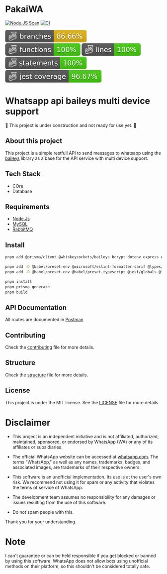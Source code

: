 # PakaiWA

[![Node.JS Scan](https://github.com/pakaiwa/api/actions/workflows/njsscan.yaml/badge.svg)](https://github.com/pakaiwa/api/actions/workflows/njsscan.yaml) [![CI](https://github.com/pakaiwa/api/actions/workflows/Test.yaml/badge.svg)](https://github.com/pakaiwa/api/actions/workflows/Test.yaml)

![Branches](./badges/coverage-branches.svg)
![Functions](./badges/coverage-functions.svg)
![Lines](./badges/coverage-lines.svg)
![Statements](./badges/coverage-statements.svg)
![Jest coverage](./badges/coverage-jest%20coverage.svg)

# Whatsapp api baileys multi device support

🚧 This project is under construction and not ready for use yet. 🚧

## About this project

This project is a simple restfull API to send messages to whatsapp using the [baileys]() library as a base for the API service with multi device support.

## Tech Stack

- COre
- Database

## Requirements

- [Node.Js](https://nodejs.org/en)
- [MySQL](https://www.mysql.com/)
- [RabbitMQ](https://www.rabbitmq.com/)

## Install

```bash
pnpm add @prisma/client @whiskeysockets/baileys bcrypt dotenv express express-rate-limit joi qrcode uuid winston
```

```bash
pnpm add -D @babel/preset-env @microsoft/eslint-formatter-sarif @types/bcrypt @types/express @types/jest @types/supertest @types/uuid babel-jest eslint eslint-config-airbnb-base eslint-config-prettier eslint-plugin-import eslint-plugin-prettier jest nodemon prettier prisma supertest
pnpm add -D @babel/preset-env @babel/preset-typescript @jest/globals @types/bcrypt @types/express @types/jest @types/supertest @types/uuid babel-jest jest prisma supertest typescript
```

```bash
pnpm install
pnpm prisma generate
pnpm build
```

<!-- Jest Coverage Comment:Begin -->
<!-- Jest Coverage Comment:End -->

## API Documentation

All routes are documented in [Postman](https://documenter.getpostman.com/view/12598731/2sA3JQ3etK)

## Contributing

Check the [contributing](CONTRIBUTING.md) file for more details.

## Structure

Check the [structure](STRUCTURE.md) file for more details.

## License

This project is under the MIT license. See the [LICENSE](LICENSE.md) file for more details.

# Disclaimer

- This project is an independent initiative and is not affiliated, authorized, maintained, sponsored, or endorsed by WhatsApp (WA) or any of its affiliates or subsidiaries.

- The official WhatsApp website can be accessed at [whatsapp.com](https://whatsapp.com). The terms "WhatsApp," as well as any names, trademarks, badges, and associated images, are trademarks of their respective owners.

- This software is an unofficial implementation. Its use is at the user's own risk. We recommend not using it for spam or any activity that violates the terms of service of WhatsApp.

- The development team assumes no responsibility for any damages or issues resulting from the use of this software.
- Do not spam people with this.

Thank you for your understanding.

# Note

I can't guarantee or can be held responsible if you get blocked or banned by using this software. WhatsApp does not allow bots using unofficial methods on their platform, so this shouldn't be considered totally safe.
